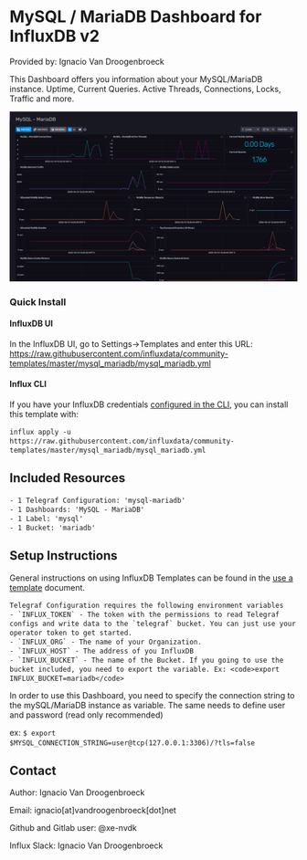 # MySQL / MariaDB Dashboard for InfluxDB v2

Provided by: Ignacio Van Droogenbroeck

This Dashboard offers you information about your MySQL/MariaDB instance. Uptime, Current Queries. Active Threads, Connections, Locks, Traffic and more.

![Dashboard Screenshot](screenshot.png)

### Quick Install

#### InfluxDB UI

In the InfluxDB UI, go to Settings->Templates and enter this URL: https://raw.githubusercontent.com/influxdata/community-templates/master/mysql_mariadb/mysql_mariadb.yml

#### Influx CLI
If you have your InfluxDB credentials [configured in the CLI](https://v2.docs.influxdata.com/v2.0/reference/cli/influx/config/), you can install this template with:

```
influx apply -u https://raw.githubusercontent.com/influxdata/community-templates/master/mysql_mariadb/mysql_mariadb.yml
```

## Included Resources

    - 1 Telegraf Configuration: 'mysql-mariadb'
    - 1 Dashboards: 'MySQL - MariaDB'
    - 1 Label: 'mysql'
    - 1 Bucket: 'mariadb'

## Setup Instructions

General instructions on using InfluxDB Templates can be found in the [use a template](../docs/use_a_template.md) document.
    
    Telegraf Configuration requires the following environment variables
    - `INFLUX_TOKEN` - The token with the permissions to read Telegraf configs and write data to the `telegraf` bucket. You can just use your operator token to get started.
    - `INFLUX_ORG` - The name of your Organization.
    - `INFLUX_HOST` - The address of you InfluxDB
    - `INFLUX_BUCKET` - The name of the Bucket. If you going to use the bucket included, you need to export the variable. Ex: <code>export INFLUX_BUCKET=mariadb</code>

In order to use this Dashboard, you need to specify the connection string to the mySQL/MariaDB instance as variable. The same needs to define user and password (read only recommended)

ex: <code>$ export $MYSQL_CONNECTION_STRING=user@tcp(127.0.0.1:3306)/?tls=false</code>

## Contact

Author: Ignacio Van Droogenbroeck

Email: ignacio[at]vandroogenbroeck[dot]net

Github and Gitlab user: @xe-nvdk 

Influx Slack: Ignacio Van Droogenbroeck
